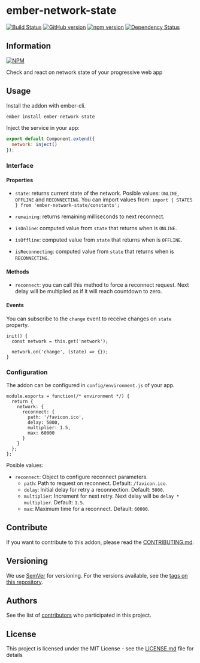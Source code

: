 # ember-network-state

[![Build Status](https://travis-ci.org/BBVAEngineering/ember-network-state.svg?branch=master)](https://travis-ci.org/BBVAEngineering/ember-network-state)
[![GitHub version](https://badge.fury.io/gh/BBVAEngineering%2Fember-network-state.svg)](https://badge.fury.io/gh/BBVAEngineering%2Fember-network-state)
[![npm version](https://badge.fury.io/js/ember-network-state.svg)](https://badge.fury.io/js/ember-network-state)
[![Dependency Status](https://david-dm.org/BBVAEngineering/ember-network-state.svg)](https://david-dm.org/BBVAEngineering/ember-network-state)

## Information

[![NPM](https://nodei.co/npm/ember-network-state.png?downloads=true&downloadRank=true)](https://nodei.co/npm/ember-network-state/)

Check and react on network state of your progressive web app

## Usage

Install the addon with ember-cli.

```javascript
ember install ember-network-state
```

Inject the service in your app:

```javascript
export default Component.extend({
  network: inject()
});
```

### Interface

#### Properties

- `state`: returns current state of the network. Posible values: `ONLINE`, `OFFLINE` and `RECONNECTING`. You can import values from:
  `import { STATES } from 'ember-network-state/constants';`

- `remaining`: returns remaining milliseconds to next reconnect.

- `isOnline`: computed value from `state` that returns when is `ONLINE`.

- `isOffline`: computed value from `state` that returns when is `OFFLINE`.

- `isReconnecting`: computed value from `state` that returns when is `RECONNECTING`.

#### Methods

- `reconnect`: you can call this method to force a reconnect request. Next delay will be multiplied as if it will reach countdown to zero.

#### Events

You can subscribe to the `change` event to receive changes on `state` property.

```
init() {
  const network = this.get('network');

  network.on('change', (state) => {});
}
```

### Configuration

The addon can be configured in `config/environment.js` of your app.

```
module.exports = function(/* environment */) {
  return {
    network: {
      reconnect: {
        path: '/favicon.ico',
        delay: 5000,
        multiplier: 1.5,
        max: 60000
      }
    }
  };
};
```

Posible values:

- `reconnect`: Object to configure reconnect parameters.
  - `path`: Path to request on reconnect. Default: `/favicon.ico`.
  - `delay`: Initial delay for retry a reconnection. Default: `5000`.
  - `multiplier`: Increment for next retry. Next delay will be `delay * multiplier`. Default: `1.5`.
  - `max`: Maximum time for a reconnect. Default: `60000`.

## Contribute

If you want to contribute to this addon, please read the [CONTRIBUTING.md](CONTRIBUTING.md).

## Versioning

We use [SemVer](http://semver.org/) for versioning. For the versions available, see the [tags on this repository](https://github.com/BBVAEngineering/ember-network-state/tags).


## Authors

See the list of [contributors](https://github.com/BBVAEngineering/ember-network-state/graphs/contributors) who participated in this project.

## License

This project is licensed under the MIT License - see the [LICENSE.md](LICENSE.md) file for details
